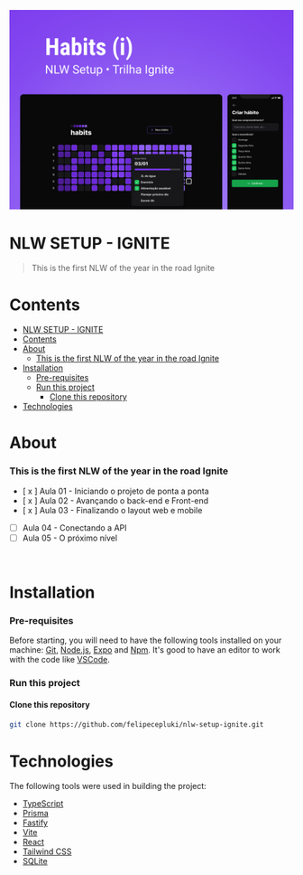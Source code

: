 ![Banner](./.github/cover.png)

# NLW SETUP - IGNITE
> This is the first NLW of the year in the road Ignite 
&nbsp;
# Contents
- [NLW SETUP - IGNITE](#nlw-setup---ignite)
- [Contents](#contents)
- [About](#about)
    - [This is the first NLW of the year in the road Ignite](#this-is-the-first-nlw-of-the-year-in-the-road-ignite)
- [Installation](#installation)
    - [Pre-requisites](#pre-requisites)
    - [Run this project](#run-this-project)
      - [Clone this repository](#clone-this-repository)
- [Technologies](#technologies)
# About
### This is the first NLW of the year in the road Ignite

- [ x ]  Aula 01 - Iniciando o projeto de ponta a ponta
- [ x ]  Aula 02 - Avançando o back-end e Front-end 
- [ x ]  Aula 03 - Finalizando o layout web e mobile
- [   ]  Aula 04 - Conectando a API
- [   ]  Aula 05 - O próximo nível

&nbsp;
# Installation
### Pre-requisites

Before starting, you will need to have the following tools installed on your machine: [Git](https://git-scm.com), [Node.js](https://nodejs.org/en/), [Expo](https://docs.expo.dev/) and [Npm](https://www.npmjs.com/). It's good to have an editor to work with the code like [VSCode](https://code.visualstudio.com/).

### Run this project 
#### Clone this repository
```bash
git clone https://github.com/felipecepluki/nlw-setup-ignite.git
```
# Technologies
The following tools were used in building the project:
- [TypeScript](https://www.typescriptlang.org/)
- [Prisma](https://www.prisma.io/)
- [Fastify](https://www.fastify.io/)
- [Vite](https://vitejs.dev/)
- [React](https://pt-br.reactjs.org/)
- [Tailwind CSS](https://tailwindcss.com/)
- [SQLite](https://www.sqlite.org/index.html)